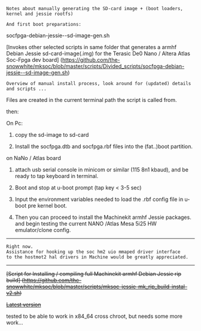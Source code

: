     Notes about manually generating the SD-card image + (boot loaders, kernel and jessie rootfs)

    And first boot preparations:



socfpga-debian-jessie--sd-image-gen.sh

[Invokes other selected scripts in same folder that generates a armhf Debian Jessie sd-card-image(.img)
for the Terasic De0 Nano / Altera Atlas Soc-Fpga dev board] (https://github.com/the-snowwhite/mksoc/blob/master/scripts/Divided_scripts/socfpga-debian-jessie--sd-image-gen.sh)

    Overview of manual install process, look around for (updated) details and scripts ...

Files are created in the current terminal path the script is called from.

then:

On Pc:

1. copy the sd-image to sd-card

2. Install the socfpga.dtb and socfpga.rbf files into the (fat..)boot partition.


on NaNo / Atlas board

1. attach usb serial console in minicom or similar (115 8n1 kbaud), and be ready to tap keyboard in terminal.

2. Boot and stop at u-boot prompt (tap key < 3-5 sec)

3. Input the environment variables needed to load the .rbf config file in u-boot pre kernel boot.

4. Then you can proceed to install the Machinekit armhf Jessie packages. and begin testing the current NANO /Atlas Mesa 5i25    HW emulator/clone config.

---

    Right now.
    Assistance for hooking up the soc hm2 uio mmaped driver interface
    to the hostmot2 hal drivers in Machine would be greatly appreciated.


----

~~[Script for Installing / compiling full Machinekit armhf Debian Jessie rip build] (https://github.com/the-snowwhite/mksoc/blob/master/scripts/mksoc-jessie-mk_rip_build-instal-v2.sh)~~

~~[Latest version](https://github.com/the-snowwhite/mksoc/blob/master/scripts/generic-jessie-mk_rip_fresh-build-instal-beta.sh)~~

tested to be able to work in x84_64 cross chroot, but needs some more work...
